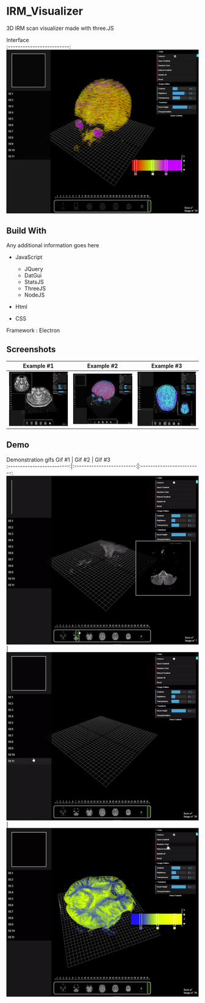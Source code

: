 # IRM_Visualizer
3D IRM scan visualizer made with three.JS


Interface            
:-------------------------:
![](Images/Interface.png)    


## Build With

Any additional information goes here

- JavaScript
    - JQuery
    - DatGui
    - StatsJS
    - ThreeJS
    - NodeJS

- Html
- CSS

Framework : Electron

## Screenshots

Example #1                 |  Example #2               | Example #3
:-------------------------:|:-------------------------:|:-------------------------:
![](Images/Capture1.png)   |  ![](Images/Capture2.png)|  ![](Images/Capture3.png)


## Demo

Demonstration gifs
Gif #1                     |  Gif #2     |  Gif #3    
:-------------------------:|:-------------------------:|:-------------------------:
![](Images/1.gif)       | ![](Images/2.gif)   | ![](Images/3.gif) 

 


